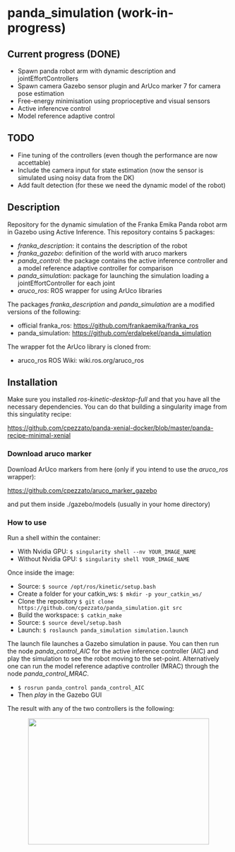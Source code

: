 # panda_simulation (work-in-progress)

## Current progress (DONE)
- Spawn panda robot arm with dynamic description and jointEffortControllers
- Spawn camera Gazebo sensor plugin and ArUco marker 7 for camera pose estimation
- Free-energy minimisation using proprioceptive and visual sensors
- Active inferencve control
- Model reference adaptive control

## TODO
- Fine tuning of the controllers (even though the performance are now accettable)
- Include the camera input for state estimation (now the sensor is simulated using noisy data from the DK)
- Add fault detection (for these we need the dynamic model of the robot)

## Description

Repository for the dynamic simulation of the Franka Emika Panda robot arm in Gazebo using Active Inference. This repository contains 5 packages:

- *franka_description*: it contains the description of the robot
- *franka_gazebo*: definition of the world with aruco markers
- *panda_control*: the package contains the active inference controller and a model reference adaptive controller for comparison
- *panda_simulation*: package for launching the simulation loading a jointEffortController for each joint
- *aruco_ros*: ROS wrapper for using ArUco libraries

The packages *franka_description* and *panda_simulation* are a modified versions of the following:

- official franka_ros: https://github.com/frankaemika/franka_ros
- panda_simulation: https://github.com/erdalpekel/panda_simulation

The wrapper fot the ArUco library is cloned from:
- aruco_ros ROS Wiki: wiki.ros.org/aruco_ros

## Installation

Make sure you installed *ros-kinetic-desktop-full* and that you have all the necessary dependencies. You can do that building a singularity image from this singulatity recipe:

https://github.com/cpezzato/panda-xenial-docker/blob/master/panda-recipe-minimal-xenial 

### Download aruco marker
Download ArUco markers from here (only if you intend to use the *aruco_ros* wrapper):

https://github.com/cpezzato/aruco_marker_gazebo

and put them inside ./gazebo/models (usually in your home directory)

### How to use
Run a shell within the container:
- With Nvidia GPU: `$ singularity shell --nv YOUR_IMAGE_NAME` 
- Without Nvidia GPU: `$ singularity shell YOUR_IMAGE_NAME` 

Once inside the image:

- Source: `$ source /opt/ros/kinetic/setup.bash` 
- Create a folder for your catkin_ws: `$ mkdir -p your_catkin_ws/` <br /> 
- Clone the repository `$ git clone https://github.com/cpezzato/panda_simulation.git src` <br /> 
- Build the workspace: `$ catkin_make` <br /> 
- Source: `$ source devel/setup.bash` <br /> 
- Launch: `$ roslaunch panda_simulation simulation.launch`

The launch file launches a Gazebo simulation in pause. You can then run the node *panda_control_AIC* for the active inference controller (AIC) and play the simulation to see the robot moving to the set-point. Alternatively one can run the model reference adaptive controller (MRAC) through the node *panda_control_MRAC*. 

- `$ rosrun panda_control panda_control_AIC` 
- Then *play* in the Gazebo GUI

The result with any of the two controllers is the following:
<p align="center">
<img src="https://user-images.githubusercontent.com/49310726/56133236-3887e100-5f8c-11e9-9ed9-d51f2dd8f834.png" width="410" height="286">
</p>
